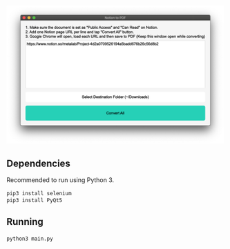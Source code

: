 ![Screenshot](https://github.com/binho/notion-pdf/blob/master/screenshot.png)

## Dependencies

Recommended to run using Python 3.

```
pip3 install selenium
pip3 install PyQt5
```

## Running

`python3 main.py`
